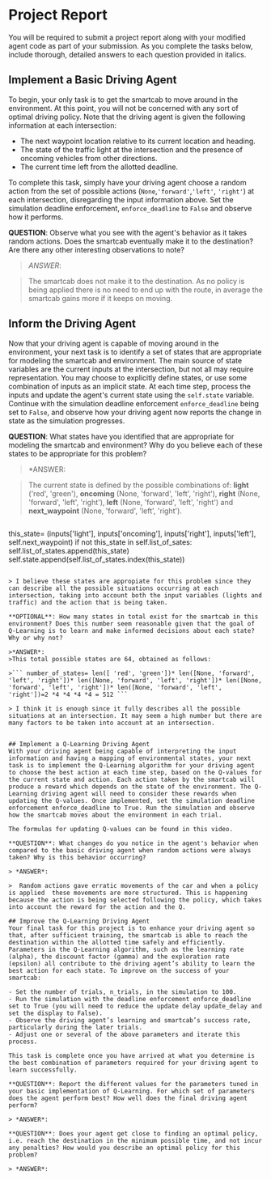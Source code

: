 # Project Report 
You will be required to submit a project report along with your modified agent code as part of your submission. As you complete the tasks below, include thorough, detailed answers to each question provided in italics.

## Implement a Basic Driving Agent
To begin, your only task is to get the smartcab to move around in the environment. At this point, you will not be concerned with any sort of optimal driving policy. Note that the driving agent is given the following information at each intersection:

- The next waypoint location relative to its current location and heading.
- The state of the traffic light at the intersection and the presence of oncoming vehicles from other directions.
- The current time left from the allotted deadline.

To complete this task, simply have your driving agent choose a random action from the set of possible actions (```None```,```'forward'```,```'left'```, ```'right'```) at each intersection, disregarding the input information above. Set the simulation deadline enforcement, ```enforce_deadline``` to ```False``` and observe how it performs.

**QUESTION**: Observe what you see with the agent's behavior as it takes random actions. Does the smartcab eventually make it to the destination? Are there any other interesting observations to note?

> *ANSWER*: 

> The smartcab does not make it to the destination. As no policy is being applied there is no need to end up with the route, in average the smartcab gains more if it keeps on moving.

## Inform the Driving Agent
Now that your driving agent is capable of moving around in the environment, your next task is to identify a set of states that are appropriate for modeling the smartcab and environment. The main source of state variables are the current inputs at the intersection, but not all may require representation. You may choose to explicitly define states, or use some combination of inputs as an implicit state. At each time step, process the inputs and update the agent's current state using the ```self.state``` variable. Continue with the simulation deadline enforcement ```enforce_deadline``` being set to ```False```, and observe how your driving agent now reports the change in state as the simulation progresses.

**QUESTION**: What states have you identified that are appropriate for modeling the smartcab and environment? Why do you believe each of these states to be appropriate for this problem?
>*ANSWER: 

> The current state is defined by the possible combinations of: **light** ('red', 'green'), **oncoming**  (None, 'forward', 'left', 'right'), **right**   (None, 'forward', 'left', 'right'), **left**  (None, 'forward', 'left', 'right') and **next_waypoint** (None, 'forward', 'left', 'right'). 

>``` 
this_state= (inputs['light'], inputs['oncoming'], inputs['right'], inputs['left'], self.next_waypoint) 
if not this_state in self.list_of_sates:
	self.list_of_states.append(this_state)
self.state.append(self.list_of_states.index(this_state))
```

> I believe these states are appropiate for this problem since they can describe all the possible situations occurring at each intersection, taking into account both the input variables (lights and traffic) and the action that is being taken.

**OPTIONAL**: How many states in total exist for the smartcab in this environment? Does this number seem reasonable given that the goal of Q-Learning is to learn and make informed decisions about each state? Why or why not?

>*ANSWER*: 
>This total possible states are 64, obtained as follows: 

>``` number_of_states= len([ 'red', 'green'])* len([None, 'forward', 'left', 'right'])* len([None, 'forward', 'left', 'right'])* len([None, 'forward', 'left', 'right'])* len([None, 'forward', 'left', 'right'])=2 *4 *4 *4 *4 = 512 ``` 

> I think it is enough since it fully describes all the possible situations at an intersection. It may seem a high number but there are many factors to be taken into account at an intersection.                         


## Implement a Q-Learning Driving Agent
With your driving agent being capable of interpreting the input information and having a mapping of environmental states, your next task is to implement the Q-Learning algorithm for your driving agent to choose the best action at each time step, based on the Q-values for the current state and action. Each action taken by the smartcab will produce a reward which depends on the state of the environment. The Q-Learning driving agent will need to consider these rewards when updating the Q-values. Once implemented, set the simulation deadline enforcement enforce_deadline to True. Run the simulation and observe how the smartcab moves about the environment in each trial.

The formulas for updating Q-values can be found in this video.

**QUESTION**: What changes do you notice in the agent's behavior when compared to the basic driving agent when random actions were always taken? Why is this behavior occurring?

> *ANSWER*: 

>  Random actions gave erratic movements of the car and when a policy is applied  these movements are more structured. This is happening because the action is being selected following the policy, which takes into account the reward for the action and the Q.

## Improve the Q-Learning Driving Agent
Your final task for this project is to enhance your driving agent so that, after sufficient training, the smartcab is able to reach the destination within the allotted time safely and efficiently. Parameters in the Q-Learning algorithm, such as the learning rate (alpha), the discount factor (gamma) and the exploration rate (epsilon) all contribute to the driving agent’s ability to learn the best action for each state. To improve on the success of your smartcab:

- Set the number of trials, n_trials, in the simulation to 100.
- Run the simulation with the deadline enforcement enforce_deadline set to True (you will need to reduce the update delay update_delay and set the display to False).
- Observe the driving agent’s learning and smartcab’s success rate, particularly during the later trials.
- Adjust one or several of the above parameters and iterate this process.

This task is complete once you have arrived at what you determine is the best combination of parameters required for your driving agent to learn successfully.

**QUESTION**: Report the different values for the parameters tuned in your basic implementation of Q-Learning. For which set of parameters does the agent perform best? How well does the final driving agent perform?

> *ANSWER*: 

**QUESTION**: Does your agent get close to finding an optimal policy, i.e. reach the destination in the minimum possible time, and not incur any penalties? How would you describe an optimal policy for this problem?

> *ANSWER*: 